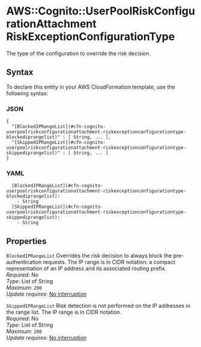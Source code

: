 # AWS::Cognito::UserPoolRiskConfigurationAttachment RiskExceptionConfigurationType<a name="aws-properties-cognito-userpoolriskconfigurationattachment-riskexceptionconfigurationtype"></a>

The type of the configuration to override the risk decision\.

## Syntax<a name="aws-properties-cognito-userpoolriskconfigurationattachment-riskexceptionconfigurationtype-syntax"></a>

To declare this entity in your AWS CloudFormation template, use the following syntax:

### JSON<a name="aws-properties-cognito-userpoolriskconfigurationattachment-riskexceptionconfigurationtype-syntax.json"></a>

```
{
  "[BlockedIPRangeList](#cfn-cognito-userpoolriskconfigurationattachment-riskexceptionconfigurationtype-blockediprangelist)" : [ String, ... ],
  "[SkippedIPRangeList](#cfn-cognito-userpoolriskconfigurationattachment-riskexceptionconfigurationtype-skippediprangelist)" : [ String, ... ]
}
```

### YAML<a name="aws-properties-cognito-userpoolriskconfigurationattachment-riskexceptionconfigurationtype-syntax.yaml"></a>

```
  [BlockedIPRangeList](#cfn-cognito-userpoolriskconfigurationattachment-riskexceptionconfigurationtype-blockediprangelist): 
    - String
  [SkippedIPRangeList](#cfn-cognito-userpoolriskconfigurationattachment-riskexceptionconfigurationtype-skippediprangelist): 
    - String
```

## Properties<a name="aws-properties-cognito-userpoolriskconfigurationattachment-riskexceptionconfigurationtype-properties"></a>

`BlockedIPRangeList`  <a name="cfn-cognito-userpoolriskconfigurationattachment-riskexceptionconfigurationtype-blockediprangelist"></a>
Overrides the risk decision to always block the pre\-authentication requests\. The IP range is in CIDR notation: a compact representation of an IP address and its associated routing prefix\.  
*Required*: No  
*Type*: List of String  
*Maximum*: `200`  
*Update requires*: [No interruption](https://docs.aws.amazon.com/AWSCloudFormation/latest/UserGuide/using-cfn-updating-stacks-update-behaviors.html#update-no-interrupt)

`SkippedIPRangeList`  <a name="cfn-cognito-userpoolriskconfigurationattachment-riskexceptionconfigurationtype-skippediprangelist"></a>
Risk detection is not performed on the IP addresses in the range list\. The IP range is in CIDR notation\.  
*Required*: No  
*Type*: List of String  
*Maximum*: `200`  
*Update requires*: [No interruption](https://docs.aws.amazon.com/AWSCloudFormation/latest/UserGuide/using-cfn-updating-stacks-update-behaviors.html#update-no-interrupt)